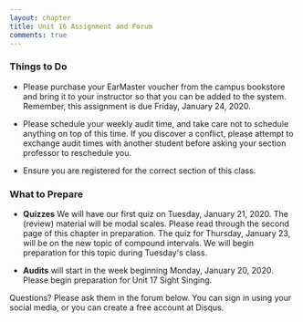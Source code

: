 ```yaml
---
layout: chapter
title: Unit 16 Assignment and Forum
comments: true
---
```


### Things to Do

- Please purchase your EarMaster voucher from the campus bookstore and bring it to your instructor so that you can be added to the system. Remember, this assignment is due Friday, January 24, 2020.

- Please schedule your weekly audit time, and take care not to schedule anything on top of this time. If you discover a conflict, please attempt to exchange audit times with another student before asking your section professor to reschedule you.

- Ensure you are registered for the correct section of this class.

### What to Prepare

- **Quizzes** We will have our first quiz on Tuesday, January 21, 2020. The (review) material will be modal scales. Please read through the second page of this chapter in preparation. The quiz for Thursday, January 23, will be on the new topic of compound intervals. We will begin preparation for this topic during Tuesday's class.

- **Audits** will start in the week beginning Monday, January 20, 2020. Please begin preparation for Unit 17 Sight Singing.

Questions? Please ask them in the forum below. You can sign in using your social media, or you can create a free account at Disqus.
